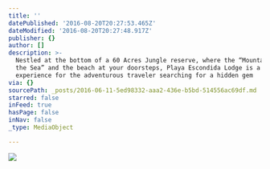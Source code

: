 ```yaml
---
title: ''
datePublished: '2016-08-20T20:27:53.465Z'
dateModified: '2016-08-20T20:27:48.917Z'
publisher: {}
author: []
description: >-
  Nestled at the bottom of a 60 Acres Jungle reserve, where the “Mountain meets
  the Sea” and the beach at your doorsteps, Playa Escondida Lodge is a unique
  experience for the adventurous traveler searching for a hidden gem 
via: {}
sourcePath: _posts/2016-06-11-5ed98332-aaa2-436e-b5bd-514556ac69df.md
starred: false
inFeed: true
hasPage: false
inNav: false
_type: MediaObject

---
```

![](https://the-grid-user-content.s3-us-west-2.amazonaws.com/6dd45d29-88d6-4444-a4a8-2b3f514c6157.jpg)
